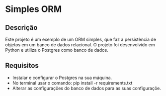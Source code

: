 # Simples ORM
## Descrição
Este projeto é um exemplo de um ORM simples, que faz a persistência de objetos em um banco de dados relacional. O projeto foi desenvolvido em Python e utiliza o Postgres como banco de dados.

## Requisitos
- Instalar e configurar o Postgres na sua máquina.
- No terminal usar o comando: pip install -r requirements.txt
- Alterar as configurações do banco de dados para as suas configuraçõe.
